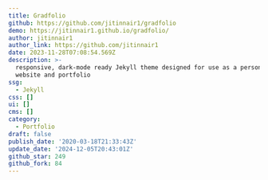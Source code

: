 ```yaml
---
title: Gradfolio
github: https://github.com/jitinnair1/gradfolio
demo: https://jitinnair1.github.io/gradfolio/
author: jitinnair1
author_link: https://github.com/jitinnair1
date: 2023-11-28T07:08:54.569Z
description: >-
  responsive, dark-mode ready Jekyll theme designed for use as a personal
  website and portfolio
ssg:
  - Jekyll
css: []
ui: []
cms: []
category:
  - Portfolio
draft: false
publish_date: '2020-03-18T21:33:43Z'
update_date: '2024-12-05T20:43:01Z'
github_star: 249
github_fork: 84
---
```

